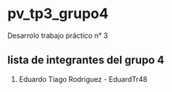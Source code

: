 # pv_tp3_grupo4

Desarrolo trabajo práctico n° 3

## lista de integrantes del grupo 4

1. Eduardo Tiago Rodriguez - EduardTr48
